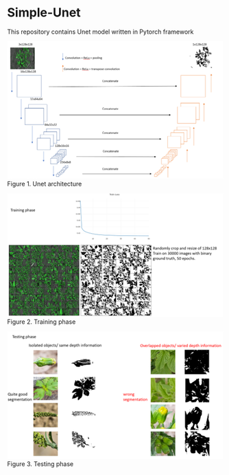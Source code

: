 # Simple-Unet
This repository contains Unet model written in Pytorch framework

![alt text](https://github.com/Ka0Ri/Simple-Unet/blob/master/1.png) <br />
Figure 1. Unet architecture <br />

![alt text](https://github.com/Ka0Ri/Simple-Unet/blob/master/2.png) <br />
Figure 2. Training phase <br />

![alt text](https://github.com/Ka0Ri/Simple-Unet/blob/master/3.png) <br />
Figure 3. Testing phase <br />

